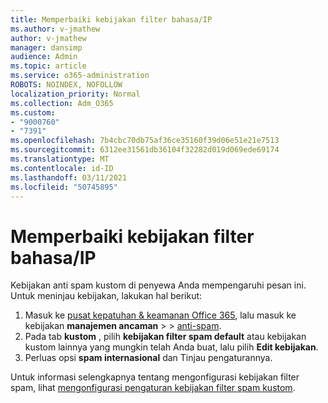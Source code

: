```yaml
---
title: Memperbaiki kebijakan filter bahasa/IP
ms.author: v-jmathew
author: v-jmathew
manager: dansimp
audience: Admin
ms.topic: article
ms.service: o365-administration
ROBOTS: NOINDEX, NOFOLLOW
localization_priority: Normal
ms.collection: Adm_O365
ms.custom:
- "9000760"
- "7391"
ms.openlocfilehash: 7b4cbc70db75af36ce35160f39d06e51e21e7513
ms.sourcegitcommit: 6312ee31561db36104f32282d019d069ede69174
ms.translationtype: MT
ms.contentlocale: id-ID
ms.lasthandoff: 03/11/2021
ms.locfileid: "50745895"
---
```

# <a name="fix-languageip-filter-policy"></a>Memperbaiki kebijakan filter bahasa/IP

Kebijakan anti spam kustom di penyewa Anda mempengaruhi pesan ini. Untuk meninjau kebijakan, lakukan hal berikut:

1. Masuk ke [pusat kepatuhan & keamanan Office 365](https://go.microsoft.com/fwlink/p/?linkid=2077143), lalu masuk ke kebijakan **manajemen ancaman**  >    >  [anti-spam](https://go.microsoft.com/fwlink/?linkid=2101518).
2. Pada tab **kustom** , pilih **kebijakan filter spam default** atau kebijakan kustom lainnya yang mungkin telah Anda buat, lalu pilih **Edit kebijakan**.
3. Perluas opsi **spam internasional** dan Tinjau pengaturannya.

Untuk informasi selengkapnya tentang mengonfigurasi kebijakan filter spam, lihat [mengonfigurasi pengaturan kebijakan filter spam kustom](https://go.microsoft.com/fwlink/?linkid=2101054).
